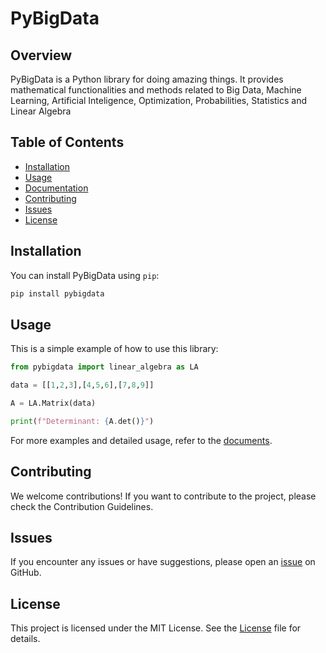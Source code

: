# PyBigData

## Overview

PyBigData is a Python library for doing amazing things. It provides mathematical functionalities and methods related to Big Data, Machine Learning, Artificial Inteligence, Optimization, Probabilities, Statistics and Linear Algebra

## Table of Contents

- [Installation](#installation)
- [Usage](#usage)
- [Documentation](#documentation)
- [Contributing](#contributing)
- [Issues](#issues)
- [License](#license)

## Installation

You can install PyBigData using `pip`:

```bash
pip install pybigdata
```

## Usage

This is a simple example of how to use this library:

```python
from pybigdata import linear_algebra as LA

data = [[1,2,3],[4,5,6],[7,8,9]]

A = LA.Matrix(data)

print(f"Determinant: {A.det()}")

```

For more examples and detailed usage, refer to the [documents](https://github.com/AlirezaSheikhiy/pybigdata/tree/main/docs).

## Contributing

We welcome contributions! If you want to contribute to the project, please check the Contribution Guidelines.

## Issues

If you encounter any issues or have suggestions, please open an [issue](https://github.com/AlirezaSheikhiy/pybigdata/issues) on GitHub.

## License

This project is licensed under the MIT License. See the [License](https://github.com/AlirezaSheikhiy/pybigdata/blob/main/LICENSE) file for details.
